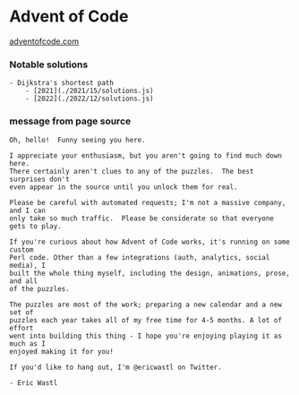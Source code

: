 # Advent of Code

[adventofcode.com](https://adventofcode.com/)

### Notable solutions
    - Dijkstra's shortest path
        - [2021](./2021/15/solutions.js)
        - [2022](./2022/12/solutions.js)

### message from page source 
    
    Oh, hello!  Funny seeing you here.

    I appreciate your enthusiasm, but you aren't going to find much down here.
    There certainly aren't clues to any of the puzzles.  The best surprises don't
    even appear in the source until you unlock them for real.

    Please be careful with automated requests; I'm not a massive company, and I can
    only take so much traffic.  Please be considerate so that everyone gets to play.

    If you're curious about how Advent of Code works, it's running on some custom
    Perl code. Other than a few integrations (auth, analytics, social media), I
    built the whole thing myself, including the design, animations, prose, and all
    of the puzzles.

    The puzzles are most of the work; preparing a new calendar and a new set of
    puzzles each year takes all of my free time for 4-5 months. A lot of effort
    went into building this thing - I hope you're enjoying playing it as much as I
    enjoyed making it for you!

    If you'd like to hang out, I'm @ericwastl on Twitter.

    - Eric Wastl


